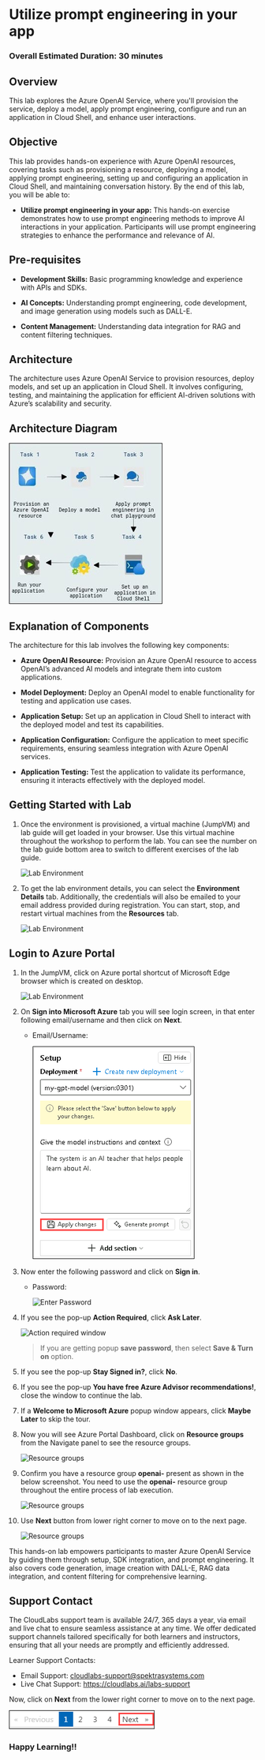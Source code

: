 # Utilize prompt engineering in your app

### Overall Estimated Duration: 30 minutes

## Overview

This lab explores the Azure OpenAI Service, where you'll provision the service, deploy a model, apply prompt engineering, configure and run an application in Cloud Shell, and enhance user interactions.

## Objective

This lab provides hands-on experience with Azure OpenAI resources, covering tasks such as provisioning a resource, deploying a model, applying prompt engineering, setting up and configuring an application in Cloud Shell, and maintaining conversation history. By the end of this lab, you will be able to:

- **Utilize prompt engineering in your app:** This hands-on exercise demonstrates how to use prompt engineering methods to improve AI interactions in your application. Participants will use prompt engineering strategies to enhance the performance and relevance of AI.

## Pre-requisites

- **Development Skills:** Basic programming knowledge and experience with APIs and SDKs.

- **AI Concepts:** Understanding prompt engineering, code development, and image generation using models such as DALL-E.

- **Content Management:** Understanding data integration for RAG and content filtering techniques.

## Architecture

The architecture uses Azure OpenAI Service to provision resources, deploy models, and set up an application in Cloud Shell. It involves configuring, testing, and maintaining the application for efficient AI-driven solutions with Azure’s scalability and security.

## Architecture Diagram

 ![](../media/lab3arc.JPG)

## Explanation of Components

The architecture for this lab involves the following key components:

- **Azure OpenAI Resource:** Provision an Azure OpenAI resource to access OpenAI’s advanced AI models and integrate them into custom applications.

- **Model Deployment:** Deploy an OpenAI model to enable functionality for testing and application use cases.

- **Application Setup:** Set up an application in Cloud Shell to interact with the deployed model and test its capabilities.

- **Application Configuration:** Configure the application to meet specific requirements, ensuring seamless integration with Azure OpenAI services.

- **Application Testing:** Test the application to validate its performance, ensuring it interacts effectively with the deployed model.

## Getting Started with Lab

1. Once the environment is provisioned, a virtual machine (JumpVM) and lab guide will get loaded in your browser. Use this virtual machine throughout the workshop to perform the lab. You can see the number on the lab guide bottom area to switch to different exercises of the lab guide.

   ![](../media/getting-started1.png "Lab Environment")
   
1. To get the lab environment details, you can select the **Environment Details** tab. Additionally, the credentials will also be emailed to your email address provided during registration. You can start, stop, and restart virtual machines from the **Resources** tab.

   ![](../media/envdetails.png "Lab Environment")

## Login to Azure Portal
1. In the JumpVM, click on Azure portal shortcut of Microsoft Edge browser which is created on desktop.

   ![](../media/azureportal_icon1.png "Lab Environment")
   
1. On **Sign into Microsoft Azure** tab you will see login screen, in that enter following email/username and then click on **Next**. 
   * Email/Username: <inject key="AzureAdUserEmail"></inject>
   
     ![](../media/image7.png "Enter Email")
     
1. Now enter the following password and click on **Sign in**.
   * Password: <inject key="AzureAdUserPassword"></inject>
   
     ![](../media/image8.png "Enter Password")
     
1. If you see the pop-up **Action Required**, click **Ask Later**.

     ![](../media/asklater.png "Action required window")
     
    > If you are getting popup **save password**, then select **Save & Turn on** option.
       
1. If you see the pop-up **Stay Signed in?**, click **No**.

1. If you see the pop-up **You have free Azure Advisor recommendations!**, close the window to continue the lab.

1. If a **Welcome to Microsoft Azure** popup window appears, click **Maybe Later** to skip the tour.

1. Now you will see Azure Portal Dashboard, click on **Resource groups** from the Navigate panel to see the resource groups.

     ![](../media/select-rg.png "Resource groups")

1. Confirm you have a resource group **openai-<inject key="Deployment-id" enableCopy="false"/>** present as shown in the below screenshot. You need to use the **openai-<inject key="Deployment-id" enableCopy="false"/>** resource group throughout the entire process of lab execution.

     ![](../media/rg.png "Resource groups")
   
1. Use **Next** button from lower right corner to move on to the next page.

   ![](../media/next1.png "Resource groups")


This hands-on lab empowers participants to master Azure OpenAI Service by guiding them through setup, SDK integration, and prompt engineering. It also covers code generation, image creation with DALL-E, RAG data integration, and content filtering for comprehensive learning.

## Support Contact
 
The CloudLabs support team is available 24/7, 365 days a year, via email and live chat to ensure seamless assistance at any time. We offer dedicated support channels tailored specifically for both learners and instructors, ensuring that all your needs are promptly and efficiently addressed.

Learner Support Contacts:
- Email Support: cloudlabs-support@spektrasystems.com
- Live Chat Support: https://cloudlabs.ai/labs-support

Now, click on **Next** from the lower right corner to move on to the next page.

  ![](../media/n14.png)

### Happy Learning!!

